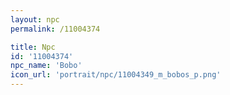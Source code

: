 ```yaml
---
layout: npc
permalink: /11004374

title: Npc
id: '11004374'
npc_name: 'Bobo'
icon_url: 'portrait/npc/11004349_m_bobos_p.png'
---
```

